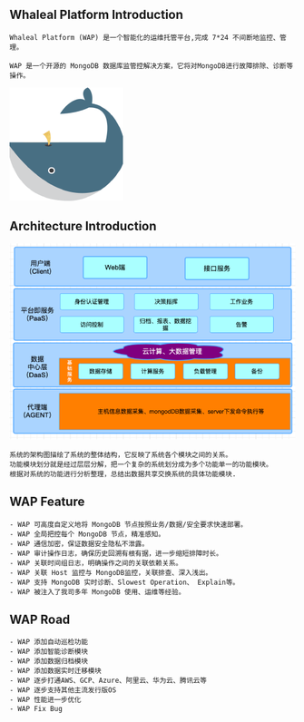 ## Whaleal Platform Introduction
```
Whaleal Platform (WAP) 是一个智能化的运维托管平台,完成 7*24 不间断地监控、管理。

WAP 是一个开源的 MongoDB 数据库监管控解决方案，它将对MongoDB进行故障排除、诊断等操作。
```


![img.png](./Images/Whaleal_Logo.png)

## Architecture Introduction
![img.png](./Images/Architecture_diagram.png)

```
系统的架构图描绘了系统的整体结构，它反映了系统各个模块之间的关系。
功能模块划分就是经过层层分解，把一个复杂的系统划分成为多个功能单一的功能模块。
根据对系统的功能进行分析整理，总结出数据共享交换系统的具体功能模块.
````

## WAP Feature
```
- WAP 可高度自定义地将 MongoDB 节点按照业务/数据/安全要求快速部署。
- WAP 全局把控每个 MongoDB 节点，精准感知。
- WAP 通信加密，保证数据安全隐私不泄露。
- WAP 审计操作日志，确保历史回溯有根有据，进一步缩短排障时长。
- WAP 关联时间组日志，明确操作之间的关联依赖关系。
- WAP 关联 Host 监控与 MongoDB监控，关联排查、深入浅出。
- WAP 支持 MongoDB 实时诊断、Slowest Operation、 Explain等。
- WAP 被注入了我司多年 MongoDB 使用、运维等经验。

```

## WAP Road
```
- WAP 添加自动巡检功能
- WAP 添加智能诊断模块
- WAP 添加数据归档模块
- WAP 添加数据实时迁移模块
- WAP 逐步打通AWS、GCP、Azure、阿里云、华为云、腾讯云等
- WAP 逐步支持其他主流发行版OS
- WAP 性能进一步优化
- WAP Fix Bug 

```